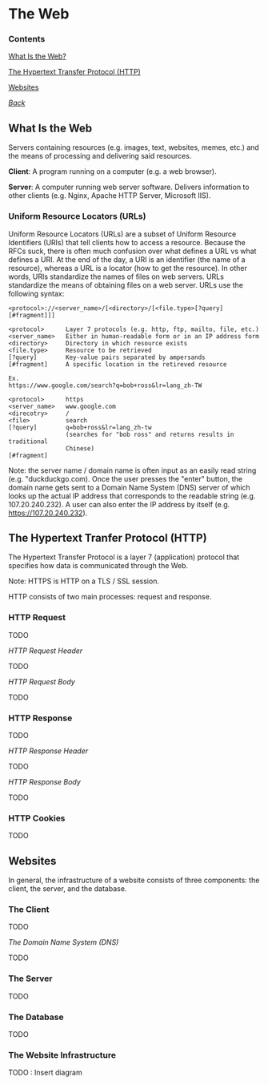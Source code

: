# The Web

### Contents
[What Is the Web?](#what-is-the-web)

[The Hypertext Transfer Protocol (HTTP)](#the-hypertext-transfer-protocol-http)

[Websites](#websites)

*[Back](../week3-websecurity#week-3---web-security)*


## What Is the Web

Servers containing resources (e.g. images, text, websites, memes, etc.) and 
the means of processing and delivering said resources.

__Client__: A program running on a computer (e.g. a web browser).

__Server__: A computer running web server software. Delivers information 
to other clients (e.g. Nginx, Apache HTTP Server, Microsoft IIS).

### Uniform Resource Locators (URLs)

Uniform Resource Locators (URLs) are a subset of Uniform Resource Identifiers 
(URIs) that tell clients how to access a resource. Because the RFCs suck, there 
is often much confusion over what defines a URL vs what defines a URI. At 
the end of the day, a URI is an identifier (the name of a resource), whereas 
a URL is a locator (how to get the resource). In other words, URIs standardize 
the names of files on web servers. URLs standardize the means of obtaining 
files on a web server. URLs use the following syntax:

```
<protocol>://<server_name>/[<directory>/[<file.type>[?query][#fragment]]]

<protocol>      Layer 7 protocols (e.g. http, ftp, mailto, file, etc.)
<server_name>   Either in human-readable form or in an IP address form
<directory>     Directory in which resource exists
<file.type>     Resource to be retrieved
[?query]        Key-value pairs separated by ampersands
[#fragment]     A specific location in the retireved resource

Ex.
https://www.google.com/search?q=bob+ross&lr=lang_zh-TW

<protocol>      https
<server_name>   www.google.com
<direcotry>     /
<file>          search
[?query]        q=bob+ross&lr=lang_zh-tw
                (searches for "bob ross" and returns results in traditional
                Chinese)
[#fragment]     
```

Note: the server name / domain name is often input as an easily read 
string (e.g. "duckduckgo.com). Once the user presses the "enter" button, 
the domain name gets sent to a Domain Name System (DNS) server of which 
looks up the actual IP address that corresponds to the readable string 
(e.g. 107.20.240.232). A user can also enter the IP address by itself 
(e.g. https://107.20.240.232).


## The Hypertext Tranfer Protocol (HTTP)

The Hypertext Transfer Protocol is a layer 7 (application) protocol that 
specifies how data is communicated through the Web.

Note: HTTPS is HTTP on a TLS / SSL session.

HTTP consists of two main processes: request and response.

### HTTP Request
TODO

*HTTP Request Header*

TODO

*HTTP Request Body*

TODO

### HTTP Response
TODO

*HTTP Response Header*

TODO

*HTTP Response Body*

TODO

### HTTP Cookies
TODO


## Websites

In general, the infrastructure of a website consists of three components: 
the client, the server, and the database.

### The Client
TODO

*The Domain Name System (DNS)*

TODO

### The Server
TODO

### The Database
TODO

### The Website Infrastructure
TODO : Insert diagram

